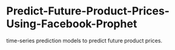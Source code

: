 # Predict-Future-Product-Prices-Using-Facebook-Prophet
 time-series prediction models to predict future product prices.
